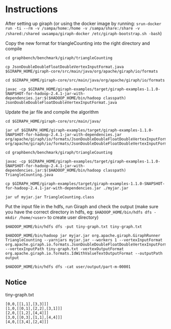 # Instructions

After setting up giraph (or using the docker image by running: ``` srun-docker run -ti --rm -v /sampa/home:/home -v /sampa/share:/share -v /shared:/shared uwsampa/giraph-docker /etc/giraph-bootstrap.sh -bash ```)

Copy the new format for triangleCounting into the right directory and compile

```
cd graphbench/benchmark/giraph/triangleCounting

cp JsonDoubleDoubleFloatDoubleVertexInputFormat.java $GIRAPH_HOME/giraph-core/src/main/java/org/apache/giraph/io/formats

cd $GIRAPH_HOME/giraph-core/src/main/java/org/apache/giraph/io/formats

javac -cp $GIRAPH_HOME/giraph-examples/target/giraph-examples-1.1.0-SNAPSHOT-for-hadoop-2.4.1-jar-with-dependencies.jar:$($HADOOP_HOME/bin/hadoop classpath) JsonDoubleDoubleFloatDoubleVertexInputFormat.java
```

Update the jar file and compile the algorithm 

```
cd $GIRAPH_HOME/giraph-core/src/main/java/

jar uf $GIRAPH_HOME/giraph-examples/target/giraph-examples-1.1.0-SNAPSHOT-for-hadoop-2.4.1-jar-with-dependencies.jar org/apache/giraph/io/formats/JsonDoubleDoubleFloatDoubleVertexInputFormat.class org/apache/giraph/io/formats/JsonDoubleDoubleFloatDoubleVertexInputFormat\$JsonDoubleDoubleFloatDoubleVertexReader.class

cd graphbench/benchmark/giraph/triangleCounting

javac -cp $GIRAPH_HOME/giraph-examples/target/giraph-examples-1.1.0-SNAPSHOT-for-hadoop-2.4.1-jar-with-dependencies.jar:$($HADOOP_HOME/bin/hadoop classpath) TriangleCounting.java

cp $GIRAPH_HOME/giraph-examples/target/giraph-examples-1.1.0-SNAPSHOT-for-hadoop-2.4.1-jar-with-dependencies.jar ./myjar.jar

jar uf myjar.jar TriangleCounting.class
```

Put the input file in the hdfs, run Giraph and check the output (make sure you have the correct directory in hdfs, eg: ```$HADOOP_HOME/bin/hdfs dfs -mkdir /home/<user>``` to create user directory)

```
$HADOOP_HOME/bin/hdfs dfs -put tiny-graph.txt tiny-graph.txt

$HADOOP_HOME/bin/hadoop jar myjar.jar org.apache.giraph.GiraphRunner TriangleCounting --yarnjars myjar.jar --workers 1 --vertexInputFormat org.apache.giraph.io.formats.JsonDoubleDoubleFloatDoubleVertexInputFormat --vertexInputPath tiny-graph.txt -vertexOutputFormat org.apache.giraph.io.formats.IdWithValueTextOutputFormat --outputPath output

$HADOOP_HOME/bin/hdfs dfs -cat user/output/part-m-00001
```

## Notice

tiny-graph.txt
```
[0,0,[[1,1],[3,3]]]
[1,0,[[0,1],[2,2],[3,1]]]
[2,0,[[1,2],[4,4]]]
[3,0,[[0,3],[1,1],[4,4]]]
[4,0,[[3,4],[2,4]]]
```
